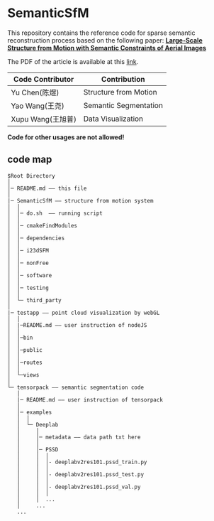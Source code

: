 # SemanticSfM

This repository contains the reference code for sparse semantic reconstruction process based on the following paper: [**Large-Scale Structure from Motion with Semantic Constraints of Aerial Images**](https://link.springer.com/chapter/10.1007/978-3-030-03398-9_30)


The PDF of the article is available at this [link](https://link.springer.com/content/pdf/10.1007%2F978-3-030-03398-9_30.pdf).

|Code Contributor|Contribution|
|---|---|
| Yu Chen(陈煜) |Structure from Motion|
| Yao Wang(王尧) |Semantic Segmentation|
|Xupu Wang(王旭普)|Data Visualization|

**Code for other usages are not allowed!**

## code map

```
$Root Directory
│
│─ README.md —— this file
│
|─ SemanticSfM —— structure from motion system
│  │
│  │─ do.sh  —— running script
│  │
│  │─ cmakeFindModules
│  │
│  │─ dependencies
│  │
│  │─ i23dSFM
│  │
│  │─ nonFree
│  │
│  │─ software
│  │
│  │─ testing
│  │
│  └─ third_party
│   
|─ testapp —— point cloud visualization by webGL
│  │
│  |─README.md —— user instruction of nodeJS
│  │
│  │─bin
│  │
│  │─public
│  │
│  │─routes
│  │
│  └─views
│   
└─ tensorpack —— semantic segmentation code
   │
   |─ README.md —— user instruction of tensorpack
   │
   │─ examples
   │  │
   │  └─ Deeplab
   │     │
   │     │─ metadata —— data path txt here
   │     │
   │     │─ PSSD
   │     │  │
   │     │  │- deeplabv2res101.pssd_train.py
   │     │  │
   │     │  │- deeplabv2res101.pssd_test.py
   │     │  │
   │     │  │- deeplabv2res101.pssd_val.py
   │     │  │
   │     │  ...
   │     ...
   ...
```
